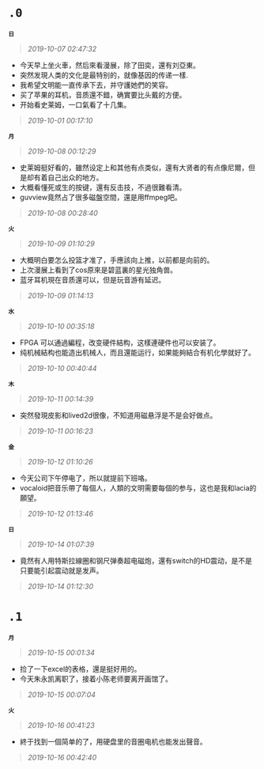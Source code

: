 **`.0`**
========
**`日`**
>*2019-10-07 02:47:32*
- 今天早上坐火車，然后來看漫展，除了田奕，還有刘亞東。
- 突然发現人类的文化是最特别的，就像基因的传递一樣.
- 我希望文明能一直传承下去，并守護她們的笑容。
- 买了苹果的耳机，音质還不錯，确實要比头戴的方便。
- 开始看史莱姆，一口氣看了十几集。
>*2019-10-01 00:17:10*

**`月`**
>*2019-10-08 00:12:29*
- 史莱姆挺好看的，雖然设定上和其他有点类似，還有大贤者的有点像尼爾，但是却有着自己出众的地方。
- 大概看懂死或生的按键，還有反击技，不過很難看清。
- guvview竟然占了很多磁盤空間，還是用ffmpeg吧。
>*2019-10-08 00:28:40*

**`火`**
>*2019-10-09 01:10:29*
- 大概明白要怎么投篮才准了，手應該向上推，以前都是向前的。
- 上次漫展上看到了cos原來是碧蓝裏的星光独角兽。
- 蓝牙耳机現在音质還可以，但是玩音游有延迟。
>*2019-10-09 01:14:13*

**`水`**
>*2019-10-10 00:35:18*
- FPGA 可以通過編程，改变硬件結构，这樣連硬件也可以安装了。
- 纯机械結构也能造出机械人，而且還能运行，如果能夠結合有机化學就好了。
>*2019-10-10 00:40:44*

**`木`**
>*2019-10-11 00:14:39*
- 突然發現皮影和lived2d很像，不知道用磁悬浮是不是会好做点。
>*2019-10-11 00:16:23*

**`金`**
>*2019-10-12 01:10:26*
- 今天公司下午停电了，所以就提前下班咯。
- vocaloid把音乐帶了每個人，人類的文明需要每個的参与，这也是我和lacia的願望。
>*2019-10-12 01:13:46*

**`日`**
>*2019-10-14 01:07:39*
- 竟然有人用特斯拉線圈和钢尺弹奏超电磁炮，還有switch的HD震动，是不是只要能引起震动就是发声。
>*2019-10-14 01:12:30*

**`.1`**
========
**`月`**
>*2019-10-15 00:01:34*
- 捡了一下excel的表格，還是挺好用的。
- 今天朱永凯离职了，接着小陈老师要离开画馆了。
>*2019-10-15 00:07:04*

**`火`**
>*2019-10-16 00:41:23*
- 終于找到一個简单的了，用硬盘里的音圈电机也能发出聲音。
>*2019-10-16 00:42:40*